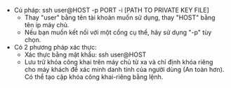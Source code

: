 - Cú pháp: ssh user@HOST -p PORT -i [PATH TO PRIVATE KEY FILE]
  + Thay "user" bằng tên tài khoản muốn sử dụng, thay "HOST" bằng tên ip máy chủ.
  + Nếu bạn muốn kết nối với một cổng cụ thể, hãy sử dụng "-p" tùy chọn.
- Có 2 phương pháp xác thực:
  + Xác thực bằng mật khẩu: ssh user@HOST
  + Lưu trữ khóa công khai trên máy chủ từ xa và chỉ định khóa riêng cho máy khách để xác minh danh tính của người dùng (An toàn hơn). Có thể tạo cặp khóa công khai-riêng bằng lệnh.
  
